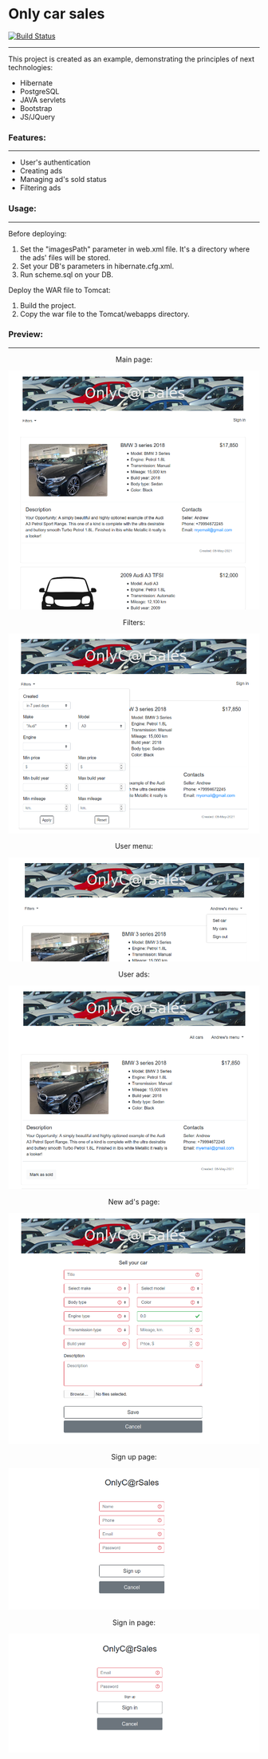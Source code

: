 # Only car sales  
[![Build Status](https://travis-ci.com/amasterenko/job4j_todolist.svg?branch=master)](https://travis-ci.com/amasterenko/job4j_todolist)  
____ 

This project is created as an example, demonstrating the principles of next technologies:  
- Hibernate  
- PostgreSQL  
- JAVA servlets  
- Bootstrap  
- JS/JQuery  

### Features:
____  
- User's authentication  
- Creating ads  
- Managing ad's sold status  
- Filtering ads 

### Usage:  
____  
Before deploying:  
1. Set the "imagesPath" parameter in web.xml file.
It's a directory where the ads' files will be stored.  
2. Set your DB's parameters in hibernate.cfg.xml.  
3. Run scheme.sql on your DB.   

Deploy the WAR file to Tomcat:  
1. Build the project.  
2. Copy the war file to the Tomcat/webapps directory.  

### Preview:
____  
<p align="center"> Main page:</p>  

![ScreenShot](images/main.png)  

<div align="center"> Filters:</div> 

![ScreenShot](images/main_filter.png)   

<p align="center"> User menu:</p> 

![ScreenShot](images/user_menu.png)  

<p align="center"> User ads:</p> 

![ScreenShot](images/user_cars.png)  

<p align="center"> New ad's page:</p> 

![ScreenShot](images/sell_car.png)  

<p align="center"> Sign up page:</p> 

![ScreenShot](images/sign_up.png) 

<p align="center"> Sign in page:</p> 

![ScreenShot](images/sign_in.png)  